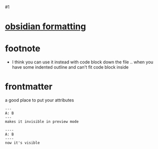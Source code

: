 #1
# [obsidian formatting](https://help.obsidian.md/Editing+and+formatting/Basic+formatting+syntax)


# footnote
- I think you can use it instead with code block down the file .. when you have some indented outline and can't fit code block inside

# frontmatter
a good place to put your attributes
```
---
A: B
---
makes it invisible in preview mode
```

```
----
A: B
----
now it's visible
```